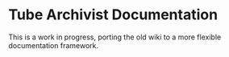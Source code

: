# Tube Archivist Documentation

This is a work in progress, porting the old wiki to a more flexible documentation framework.
